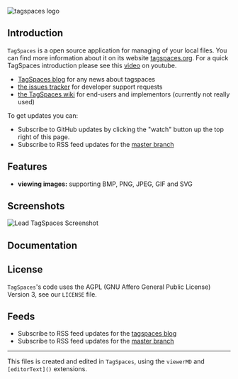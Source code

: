 ![tagspaces logo](https://raw.github.com/uggrock/tagspaces/master/data/assets/icon96.png) 
## Introduction

`TagSpaces` is a open source application for managing of your local files. You can find more information about it on its website [tagspaces.org](http://tagspaces.org/). For a quick TagSpaces introduction please see this [video](https://www.youtube.com/embed/CJ2hYU6U-C8) on youtube.

- [TagSpaces blog](http://tagspaces.org/blog/) for any news about tagspaces
- [the issues tracker](https://github.com/uggrock/tagspaces/issues) for developer support requests
- [the TagSpaces wiki](https://github.com/uggrock/tagspaces/wiki) for end-users and implementors (currently not really used)

To get updates you can:
- Subscribe to GitHub updates by clicking the "watch" button up the top right of this page.
- Subscribe to RSS feed updates for the [master branch](https://github.com/uggrock/tagspaces/commits/master.atom)

## Features

* **viewing images:** supporting BMP, PNG, JPEG, GIF and SVG 

## Screenshots

![Lead TagSpaces Screenshot](http://www.tagspaces.org/content/v1.7/tagspaces-browsing.png)

## Documentation

## License

`TagSpaces`'s code uses the AGPL (GNU Affero General Public License) Version 3, see our `LICENSE` file.

## Feeds
- Subscribe to RSS feed updates for the [tagspaces blog](http://tagspaces.org/blog/feed.xml)
- Subscribe to RSS feed updates for the [master branch](https://github.com/uggrock/tagspace/commits/master.atom)

- - -
This files is created and edited in `TagSpaces`, using the `viewerMD` and `[editorText]()` extensions.